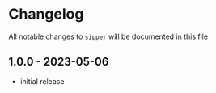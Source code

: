 # Changelog

All notable changes to `sipper` will be documented in this file

## 1.0.0 - 2023-05-06
- initial release
